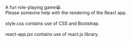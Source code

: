 <p>A fun role-playing game😀.
<br>Please someone help with the rendering of the React app.</br>
<br>style.css contains use of CSS and Bootstrap.</br>
<br>react-app.jsx contains use of react.js library.</br>
</p>


